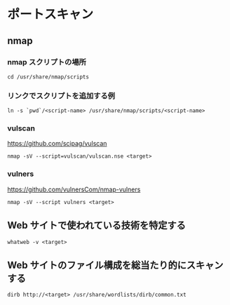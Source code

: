 # ポートスキャン

## nmap

### nmap スクリプトの場所

```shell
cd /usr/share/nmap/scripts
```

### リンクでスクリプトを追加する例

```shell
ln -s `pwd`/<script-name> /usr/share/nmap/scripts/<script-name>
```

### vulscan

https://github.com/scipag/vulscan

```shell
nmap -sV --script=vulscan/vulscan.nse <target>
```

### vulners

https://github.com/vulnersCom/nmap-vulners

```shell
nmap -sV --script vulners <target>
```

## Web サイトで使われている技術を特定する

```shell
whatweb -v <target>
```

## Web サイトのファイル構成を総当たり的にスキャンする

```shell
dirb http://<target> /usr/share/wordlists/dirb/common.txt
```
